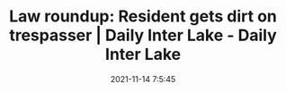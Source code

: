 ---
"title": "Law roundup: Resident gets dirt on trespasser | Daily Inter Lake - Daily Inter Lake"
"date": "2021-11-14 7:5:45"
"feed_name": "GOOGLENEWSCONSTRUCTION"
"feed_website": "https://news.google.com/search?q=construction%2Bincident&hl=en-US&gl=US&ceid=US:en"
"feed_rss": "https://news.google.com/rss/search?q=construction%2Bincident&hl=en-US&gl=US&ceid=US:en"
"link": "https://dailyinterlake.com/news/2021/nov/14/law-roundup-resident-gets-dirt-trespasser/"
"source": "{'href': 'https://dailyinterlake.com', 'title': 'Daily Inter Lake'}"
"file": "_posts/2021-1-1-59b44dd893a92c9cacd0b23a324fb553a852d610.md"
"accident": "0"
"drilling": "0"
"dead": "0"
"injured": "0"
"arrested": "0"
"place": "unknown place"
"where": "unknown site"
"causes": "unknown"
"place_uri": "unknown place"
---